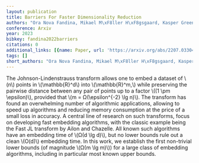 ```yaml
---
layout: publication
title: Barriers For Faster Dimensionality Reduction
authors: "Ora Nova Fandina, Mikael M\xF8ller H\xF8gsgaard, Kasper Green Larsen"
conference: Arxiv
year: 2023
bibkey: fandina2022barriers
citations: 0
additional_links: [{name: Paper, url: 'https://arxiv.org/abs/2207.03304'}]
tags: []
short_authors: "Ora Nova Fandina, Mikael M\xF8ller H\xF8gsgaard, Kasper Green Larsen"
---
```

The Johnson-Lindenstrauss transform allows one to embed a dataset of \\(n\\)
points in \\(\mathbb\{R\}^d\\) into \\(\mathbb\{R\}^m,\\) while preserving the pairwise
distance between any pair of points up to a factor \\((1 \pm \epsilon)\\),
provided that \\(m = Ω(\epsilon^\{-2\} \lg n)\\). The transform has found an
overwhelming number of algorithmic applications, allowing to speed up
algorithms and reducing memory consumption at the price of a small loss in
accuracy. A central line of research on such transforms, focus on developing
fast embedding algorithms, with the classic example being the Fast JL transform
by Ailon and Chazelle. All known such algorithms have an embedding time of
\\(Ω(d \lg d)\\), but no lower bounds rule out a clean \\(O(d)\\) embedding time.
In this work, we establish the first non-trivial lower bounds (of magnitude
\\(Ω(m \lg m)\\)) for a large class of embedding algorithms, including in
particular most known upper bounds.
